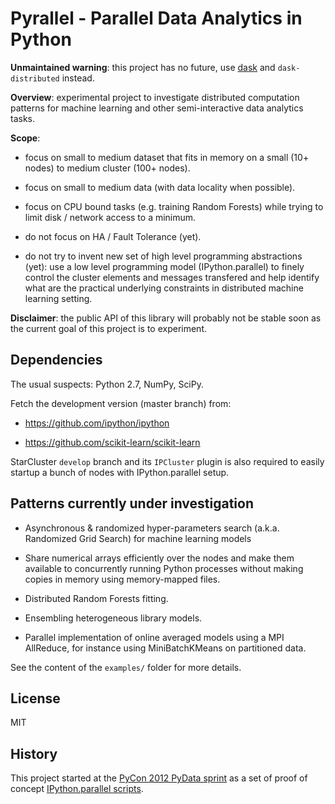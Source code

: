 # Pyrallel - Parallel Data Analytics in Python

**Unmaintained warning**: this project has no future, use [dask](
https://dask.pydata.org/en/latest/) and `dask-distributed` instead.


**Overview**: experimental project to investigate distributed computation
patterns for machine learning and other semi-interactive data analytics
tasks.

**Scope**:

- focus on small to medium dataset that fits in memory on a small
  (10+ nodes) to medium cluster (100+ nodes).

- focus on small to medium data (with data locality when possible).

- focus on CPU bound tasks (e.g. training Random Forests) while trying to
  limit disk / network access to a minimum.

- do not focus on HA / Fault Tolerance (yet).

- do not try to invent new set of high level programming abstractions
  (yet): use a low level programming model (IPython.parallel) to finely
  control the cluster elements and messages transfered and help identify
  what are the practical underlying constraints in distributed machine
  learning setting.


**Disclaimer**: the public API of this library will probably not be
stable soon as the current goal of this project is to experiment.


## Dependencies

The usual suspects: Python 2.7, NumPy, SciPy.

Fetch the development version (master branch) from:

- https://github.com/ipython/ipython

- https://github.com/scikit-learn/scikit-learn

StarCluster `develop` branch and its `IPCluster` plugin is also required
to easily startup a bunch of nodes with IPython.parallel setup.

## Patterns currently under investigation

- Asynchronous & randomized hyper-parameters search (a.k.a. Randomized Grid
  Search) for machine learning models

- Share numerical arrays efficiently over the nodes and make them
  available to concurrently running Python processes without making
  copies in memory using memory-mapped files.

- Distributed Random Forests fitting.

- Ensembling heterogeneous library models.

- Parallel implementation of online averaged models using a MPI AllReduce, for
  instance using MiniBatchKMeans on partitioned data.


See the content of the `examples/` folder for more details.


## License

MIT


## History

This project started at the [PyCon 2012 PyData
sprint](http://wiki.ipython.org/PyCon12Sprint)
as a set of proof of concept [IPython.parallel
scripts](https://github.com/ogrisel/pycon-pydata-sprint).
